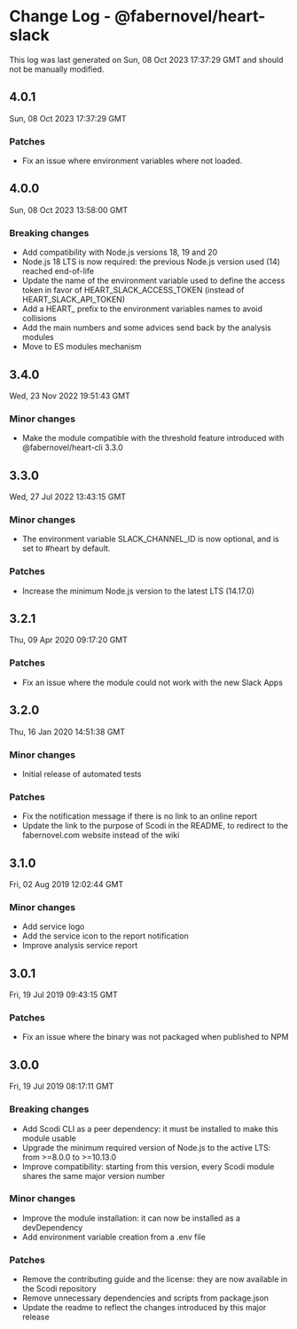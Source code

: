 # Change Log - @fabernovel/heart-slack

This log was last generated on Sun, 08 Oct 2023 17:37:29 GMT and should not be manually modified.

## 4.0.1
Sun, 08 Oct 2023 17:37:29 GMT

### Patches

- Fix an issue where environment variables where not loaded.

## 4.0.0
Sun, 08 Oct 2023 13:58:00 GMT

### Breaking changes

- Add compatibility with Node.js versions 18, 19 and 20
- Node.js 18 LTS is now required: the previous Node.js version used (14) reached end-of-life
- Update the name of the environment variable used to define the access token in favor of HEART_SLACK_ACCESS_TOKEN (instead of HEART_SLACK_API_TOKEN)
- Add a HEART_ prefix to the environment variables names to avoid collisions
- Add the main numbers and some advices send back by the analysis modules
- Move to ES modules mechanism

## 3.4.0
Wed, 23 Nov 2022 19:51:43 GMT

### Minor changes

- Make the module compatible with the threshold feature introduced with @fabernovel/heart-cli 3.3.0

## 3.3.0
Wed, 27 Jul 2022 13:43:15 GMT

### Minor changes

- The environment variable SLACK_CHANNEL_ID is now optional, and is set to #heart by default.

### Patches

- Increase the minimum Node.js version to the latest LTS (14.17.0)

## 3.2.1
Thu, 09 Apr 2020 09:17:20 GMT

### Patches

- Fix an issue where the module could not work with the new Slack Apps

## 3.2.0
Thu, 16 Jan 2020 14:51:38 GMT

### Minor changes

- Initial release of automated tests

### Patches

- Fix the notification message if there is no link to an online report
- Update the link to the purpose of Scodi in the README, to redirect to the fabernovel.com website instead of the wiki

## 3.1.0
Fri, 02 Aug 2019 12:02:44 GMT

### Minor changes

- Add service logo
- Add the service icon to the report notification
- Improve analysis service report

## 3.0.1
Fri, 19 Jul 2019 09:43:15 GMT

### Patches

- Fix an issue where the binary was not packaged when published to NPM

## 3.0.0
Fri, 19 Jul 2019 08:17:11 GMT

### Breaking changes

- Add Scodi CLI as a peer dependency: it must be installed to make this module usable
- Upgrade the minimum required version of Node.js to the active LTS: from >=8.0.0 to >=10.13.0
- Improve compatibility: starting from this version, every Scodi module shares the same major version number

### Minor changes

- Improve the module installation: it can now be installed as a devDependency
- Add environment variable creation from a .env file

### Patches

- Remove the contributing guide and the license: they are now available in the Scodi repository
- Remove unnecessary dependencies and scripts from package.json
- Update the readme to reflect the changes introduced by this major release

